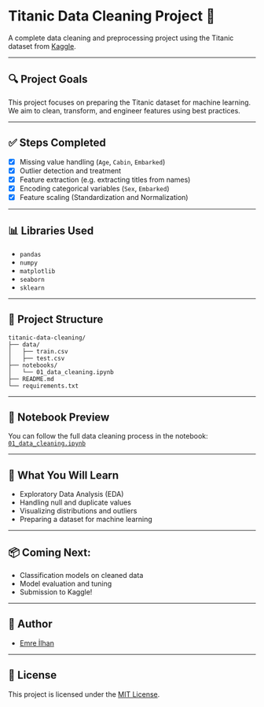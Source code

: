 # Titanic Data Cleaning Project 🚢

A complete data cleaning and preprocessing project using the Titanic dataset from [Kaggle](https://www.kaggle.com/competitions/titanic/data).

---

## 🔍 Project Goals

This project focuses on preparing the Titanic dataset for machine learning.  
We aim to clean, transform, and engineer features using best practices.

---

## ✅ Steps Completed

- [x] Missing value handling (`Age`, `Cabin`, `Embarked`)
- [x] Outlier detection and treatment
- [x] Feature extraction (e.g. extracting titles from names)
- [x] Encoding categorical variables (`Sex`, `Embarked`)
- [x] Feature scaling (Standardization and Normalization)

---

## 📊 Libraries Used

- `pandas`
- `numpy`
- `matplotlib`
- `seaborn`
- `sklearn`

---

## 📁 Project Structure

```
titanic-data-cleaning/
├── data/
│   ├── train.csv
│   ├── test.csv
├── notebooks/
│   └── 01_data_cleaning.ipynb
├── README.md
└── requirements.txt
```

---

## 📌 Notebook Preview

You can follow the full data cleaning process in the notebook:  
[`01_data_cleaning.ipynb`](notebooks/01_data_cleaning.ipynb)

---

## 🧠 What You Will Learn

- Exploratory Data Analysis (EDA)
- Handling null and duplicate values
- Visualizing distributions and outliers
- Preparing a dataset for machine learning

---

## 📦 Coming Next:

- Classification models on cleaned data
- Model evaluation and tuning
- Submission to Kaggle!

---

## 👤 Author

- [Emre İlhan](https://github.com/emreeilhan)

---

## 📜 License

This project is licensed under the [MIT License](LICENSE).

